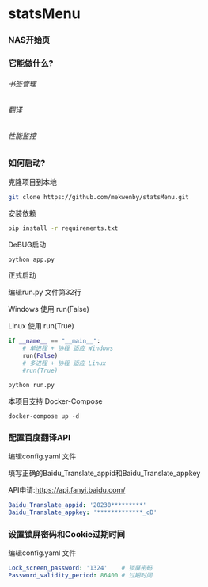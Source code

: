 # statsMenu
### NAS开始页
### 它能做什么?

###### 书签管理
###### 翻译
###### 性能监控

### 如何启动?

克隆项目到本地

```bash
git clone https://github.com/mekwenby/statsMenu.git
```

安装依赖

```bash
pip install -r requirements.txt
```

DeBUG启动

```bash
python app.py
```

正式启动

编辑run.py 文件第32行

Windows 使用 run(False)

Linux 使用 run(True)

```python
if __name__ == "__main__":
    # 单进程 + 协程 适应 Windows
    run(False)
    # 多进程 + 协程 适应 Linux
    #run(True)
```

```bash
python run.py
```

本项目支持 Docker-Compose

```
docker-compose up -d
```



### 配置百度翻译API

编辑config.yaml 文件

填写正确的Baidu_Translate_appid和Baidu_Translate_appkey

API申请:https://api.fanyi.baidu.com/

```yaml
Baidu_Translate_appid: '20230*********'
Baidu_Translate_appkey: '*************_qD'
```



### 设置锁屏密码和Cookie过期时间

编辑config.yaml 文件

```yaml
Lock_screen_password: '1324'	# 锁屏密码
Password_validity_period: 86400	# 过期时间
```